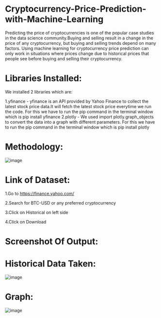 # Cryptocurrency-Price-Prediction-with-Machine-Learning
Predicting the price of cryptocurrencies is one of the popular case studies in the data science community.Buying and selling result in a change in the price of any cryptocurrency, but buying and selling trends depend on many factors. Using machine learning for cryptocurrency price prediction can only work in situations where prices change due to historical prices that people see before buying and selling their cryptocurrency.
# Libraries Installed:
We installed 2 libraries which are:

1.yfinance - yfinance is an API provided by Yahoo Finance to collect the latest stock price data.It will fetch the latest stock price everytime we run the code. For this we have to run the pip command in the terminal window which is pip install yfinance
2.plotly - We used import plotly.graph_objects to convert the data into a graph with different parameters. For this we have to run the pip command in the terminal window which is pip install plotly
  
# Methodology:
 ![image](https://github.com/user-attachments/assets/cf0ca6db-1c27-4ffd-a894-4c866248bcbe)


# Link of Dataset:
1.Go to https://finance.yahoo.com/

2.Search for BTC-USD or any preferred cryptocurrency

3.Click on Historical on left side

4.Click on Download
# Screenshot Of Output:
# Historical Data Taken:
![image](https://github.com/user-attachments/assets/06c6da68-6368-4a89-9b14-58b0d837ea05)


# Graph:
![image](https://github.com/user-attachments/assets/5678e852-0342-4866-8701-f3a99497d9f4)



